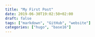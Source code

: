 ```yaml
---
title: "My First Post"
date: 2019-06-30T19:02:50+02:00
draft: false
tags: ["markdown", "GitHub", "website"]
categories: ["hugo", "base16"]
---
```


